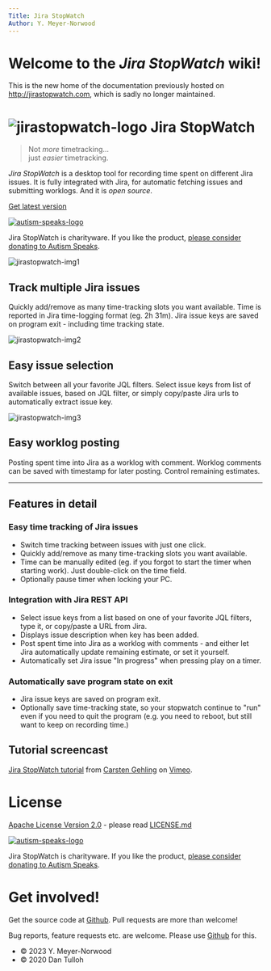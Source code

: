 ```yaml
---
Title: Jira StopWatch
Author: Y. Meyer-Norwood
---
```


# Welcome to the *Jira StopWatch* wiki!

This is the new home of the documentation previously hosted on http://jirastopwatch.com, which is sadly no longer maintained.

# ![jirastopwatch-logo] Jira StopWatch

> Not *more* timetracking... <br/>just *easier* timetracking.

*Jira StopWatch* is a desktop tool for recording time spent on different Jira issues.
It is fully integrated with Jira, for automatic fetching issues and submitting worklogs.
And it is *open source*.

[Get latest version][jirastopwatch-news]

[![autism-speaks-logo]][autism-speaks-site]

Jira StopWatch is charityware.
If you like the product, [please consider donating to Autism Speaks][autism-speaks-site].

![jirastopwatch-img1]

## Track multiple Jira issues

Quickly add/remove as many time-tracking slots you want available.
Time is reported in Jira time-logging format (eg. 2h 31m).
Jira issue keys are saved on program exit - including time tracking state.

![jirastopwatch-img2]

## Easy issue selection

Switch between all your favorite JQL filters.
Select issue keys from list of available issues, based on JQL filter, or simply copy/paste Jira urls to automatically extract issue key.

![jirastopwatch-img3]

## Easy worklog posting

Posting spent time into Jira as a worklog with comment.
Worklog comments can be saved with timestamp for later posting.
Control remaining estimates.

***

## Features in detail

### Easy time tracking of Jira issues

* Switch time tracking between issues with just one click.
* Quickly add/remove as many time-tracking slots you want available.
* Time can be manually edited (eg. if you forgot to start the timer when starting work).
  Just double-click on the time field.
* Optionally pause timer when locking your PC.

### Integration with Jira REST API

* Select issue keys from a list based on one of your favorite JQL filters, type it, or copy/paste a URL from Jira.
* Displays issue description when key has been added.
* Post spent time into Jira as a worklog with comments - and either let Jira automatically update remaining estimate, or set it yourself.
* Automatically set Jira issue "In progress" when pressing play on a timer.

### Automatically save program state on exit

* Jira issue keys are saved on program exit.
* Optionally save time-tracking state, so your stopwatch continue to "run" even if you need to quit the program (e.g. you need to reboot, but still want to keep on recording time.)

## Tutorial screencast

[Jira StopWatch tutorial] from [Carsten Gehling] on [Vimeo].

# License

[Apache License Version 2.0] - please read [LICENSE.md]

[![autism-speaks-logo]][autism-speaks-site]

Jira StopWatch is charityware. If you like the product, [please consider donating to Autism Speaks][autism-speaks-site].

# Get involved!

Get the source code at [Github][jirastopwatch-repo].
Pull requests are more than welcome!

Bug reports, feature requests etc. are welcome.
Please use [Github][jirastopwatch-repo] for this.

* © 2023 Y. Meyer-Norwood
* © 2020 Dan Tulloh

<!-- LINKS -->

[jirastopwatch-repo]: https://github.com/jirastopwatch/jirastopwatch
[jirastopwatch-news]: https://github.com/jirastopwatch/jirastopwatch/releases/latest
[jirastopwatch-logo]: https://github.com/jirastopwatch/jirastopwatch/raw/main/docs/img/logo.png
[jirastopwatch-img1]: https://github.com/jirastopwatch/jirastopwatch/raw/main/docs/img/screen1.png
[jirastopwatch-img2]: https://github.com/jirastopwatch/jirastopwatch/raw/main/docs/img/screen2.png
[jirastopwatch-img3]: https://github.com/jirastopwatch/jirastopwatch/raw/main/docs/img/screen3.png

[autism-speaks-logo]: https://act.autismspeaks.org/images/content/pagebuilder/logo-horizontal.png
[autism-speaks-site]: https://act.autismspeaks.org/site/Donation2?df_id=1500&mfc_pref=T&1500.donation=form1&s_src=jirastopwatch

[Jira StopWatch tutorial]: https://vimeo.com/146107370
[Carsten Gehling]: https://vimeo.com/user4096975
[Vimeo]: https://vimeo.com

[LICENSE.md]: https://github.com/norwd/jirastopwatch/blob/main/LICENSE.md
[Apache License Version 2.0]: http://www.apache.org/licenses/LICENSE-2.0
